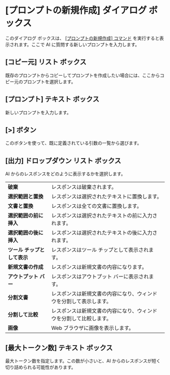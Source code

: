 # \[プロンプトの新規作成\] ダイアログ ボックス

このダイアログ ボックスは、 [\[プロンプトの新規作成\] コマンド](../../cmd/tool/new_prompt) を実行すると表示されます。ここで AI に質問する新しいプロンプトを入力します。

## \[コピー元\] リスト ボックス

既存のプロンプトからコピーしてプロンプトを作成したい場合には、ここからコピー元のプロンプトを選択します。

## \[プロンプト\] テキスト ボックス

新しいプロンプトを入力します。

## \[>\] ボタン

このボタンを使って、既に定義されている引数の一覧から選びます。

## \[出力\] ドロップダウン リスト ボックス

AI からのレスポンスをどのように表示するかを選択します。

|     |     |
| --- | --- |
| **破棄** | レスポンスは破棄されます。 |
| **選択範囲と置換** | レスポンスは選択されたテキストに置換します。 |
| **文書と置換** | レスポンスは全ての文書に置換します。 |
| **選択範囲の前に挿入** | レスポンスは選択されたテキストの前に入力されます。 |
| **選択範囲の後に挿入** | レスポンスは選択されたテキストの後に入力されます。 |
| **ツール チップとして表示** | レスポンスはツール チップとして表示されます。 |
| **新規文書の作成** | レスポンスは新規文書の内容になります。 |
| **アウトプット バー** | レスポンスはアウトプット バーに表示されます。 |
| **分割文書** | レスポンスは新規文書の内容になり、ウィンドウを分割して表示します。 |
| **分割して比較** | レスポンスは新規文書の内容になり、ウィンドウを分割して比較します。 |
| **画像** | Web ブラウザに画像を表示します。 |

## \[最大トークン数\] テキスト ボックス

最大トークン数を指定します。この数が小さいと、AI からのレスポンスが短く切り詰められる可能性があります。
